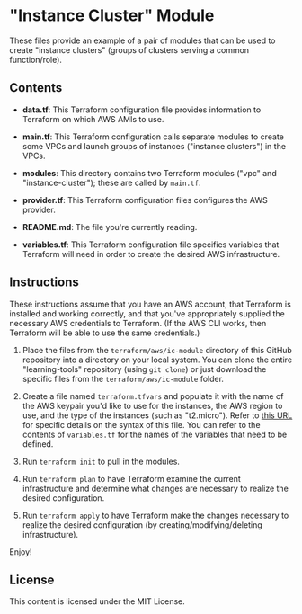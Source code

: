# "Instance Cluster" Module

These files provide an example of a pair of modules that can be used to create "instance clusters" (groups of clusters serving a common function/role).

## Contents

* **data.tf**: This Terraform configuration file provides information to Terraform on which AWS AMIs to use.

* **main.tf**: This Terraform configuration calls separate modules to create some VPCs and launch groups of instances ("instance clusters") in the VPCs.

* **modules**: This directory contains two Terraform modules ("vpc" and "instance-cluster"); these are called by `main.tf`.

* **provider.tf**: This Terraform configuration files configures the AWS provider.

* **README.md**: The file you're currently reading.

* **variables.tf**: This Terraform configuration file specifies variables that Terraform will need in order to create the desired AWS infrastructure.

## Instructions

These instructions assume that you have an AWS account, that Terraform is installed and working correctly, and that you've appropriately supplied the necessary AWS credentials to Terraform. (If the AWS CLI works, then Terraform will be able to use the same credentials.)

1. Place the files from the `terraform/aws/ic-module` directory of this GitHub repository into a directory on your local system. You can clone the entire "learning-tools" repository (using `git clone`) or just download the specific files from the `terraform/aws/ic-module` folder.

2. Create a file named `terraform.tfvars` and populate it with the name of the AWS keypair you'd like to use for the instances, the AWS region to use, and the type of the instances (such as "t2.micro"). Refer to [this URL](https://www.terraform.io/intro/getting-started/variables.html) for specific details on the syntax of this file. You can refer to the contents of `variables.tf` for the names of the variables that need to be defined.

3. Run `terraform init` to pull in the modules.

4. Run `terraform plan` to have Terraform examine the current infrastructure and determine what changes are necessary to realize the desired configuration.

5. Run `terraform apply` to have Terraform make the changes necessary to realize the desired configuration (by creating/modifying/deleting infrastructure).

Enjoy!

## License

This content is licensed under the MIT License.
